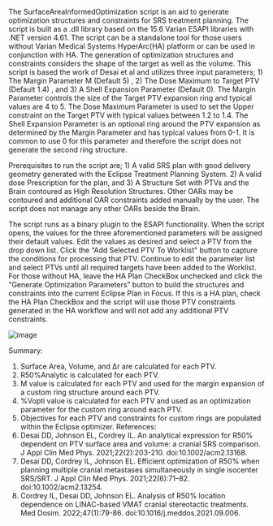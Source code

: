 The SurfaceAreaInformedOptimization script is an aid to generate optimization structures and constraints for SRS treatment planning. The script is built as a .dll library based on the 15.6 Varian ESAPI libraries with .NET version 4.61. The script can be a standalone tool for those users without Varian Medical Systems HyperArc(HA) platform or can be used in conjunction with HA. The generation of optimization structures and constraints considers the shape of the target as well as the volume. This script is based the work of Desai et al and utilizes three input parameters; 1) The Margin Parameter M (Default 5) , 2) The Dose Maximum to Target PTV (Default 1.4) , and 3) A Shell Expansion Parameter (Default 0). The Margin Parameter controls the size of the Target PTV expansion ring and typical values are 4 to 5. The Dose Maximum Parameter is used to set the Upper constraint on the Target PTV with typical values between 1.2 to 1.4.  The Shell Expansion Parameter is an optional ring around the PTV expansion as determined by the Margin Parameter and has typical values from 0-1. It is common to use 0 for this parameter and therefore the script does not generate the second ring structure.

Prerequisites to run the script are; 1) A valid SRS plan with good delivery geometry generated with the Eclipse Treatment Planning System. 2) A valid dose Prescription for the plan, and 3) A Structure Set with PTVs and the Brain contoured as High Resolution Structures. Other OARs may be contoured and additional OAR constraints added manually by the user. The script does not manage any other OARs beside the Brain.

The script runs as a binary plugin to the ESAPI functionality. When the script opens, the values for the three aforementioned parameters will be assigned their default values. Edit the values as desired and select a PTV from the drop down list. Click the “Add Selected PTV To Worklist” button to capture the conditions for processing that PTV. Continue to edit the parameter list and select PTVs until all required targets have been added to the Worklist. For those without HA, leave the HA Plan CheckBox unchecked and click the “Generate Optimization Parameters” button to build the structures and constraints into the current Eclipse Plan in Focus. If this is a HA plan, check the HA Plan CheckBox and the script will use those PTV constraints generated in the HA workflow and will not add any additional PTV constraints.

![image](https://github.com/user-attachments/assets/ec90cbd2-af12-4ab2-b236-54784d86ae85)


Summary: 
1.	Surface Area, Volume, and Δr are calculated for each PTV.  
2.	R50%Analytic is calculated for each PTV.
3.	M value is calculated for each PTV and used for the margin expansion of a custom ring structure around each PTV.
4.	%Vopti value is calculated for each PTV and used as an optimization parameter for the custom ring around each PTV.
5.	Objectives for each PTV and constraints for custom rings are populated within the Eclipse optimizer.
References:
1.	Desai DD, Johnson EL, Cordrey IL. An analytical expression for R50% dependent on PTV surface area and volume: a cranial SRS comparison. J Appl Clin Med Phys. 2021;22(2):203-210. doi:10.1002/acm2.13168.
2.	Desai DD, Cordrey IL, Johnson EL. Efficient optimization of R50% when planning multiple cranial metastases simultaneously in single isocenter SRS/SRT. J Appl Clin Med Phys. 2021;22(6):71–82. doi:10.1002/acm2.13254.
3.	Cordrey IL, Desai DD, Johnson EL. Analysis of R50% location dependence on LINAC-based VMAT cranial stereotactic treatments. Med Dosim. 2022;47(1):79-86. doi:10.1016/j.meddos.2021.09.006.

